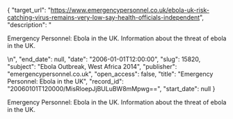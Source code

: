 {
  "target_url": "https://www.emergencypersonnel.co.uk/ebola-uk-risk-catching-virus-remains-very-low-say-health-officials-independent", 
  "description": "<p>Emergency Personnel: Ebola in the UK. Information about the threat of ebola in the UK.</p>\n", 
  "end_date": null, 
  "date": "2006-01-01T12:00:00", 
  "slug": 15820, 
  "subject": "Ebola Outbreak, West Africa 2014", 
  "publisher": "emergencypersonnel.co.uk", 
  "open_access": false, 
  "title": "Emergency Personnel: Ebola in the UK", 
  "record_id": "20060101T120000/MisRloepJjBULuBW8mMpwg==", 
  "start_date": null
}

<p>Emergency Personnel: Ebola in the UK. Information about the threat of ebola in the UK.</p>

